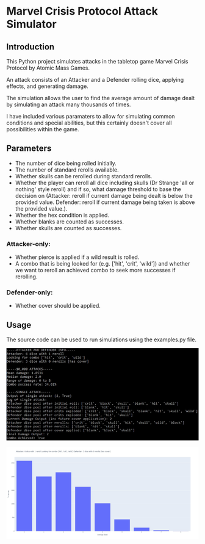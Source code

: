 # Marvel Crisis Protocol Attack Simulator

## Introduction

This Python project simulates attacks in the tabletop game Marvel Crisis Protocol by Atomic Mass Games.

An attack consists of an Attacker and a Defender rolling dice, applying effects, and generating damage.

The simulation allows the user to find the average amount of damage dealt by simulating an attack many thousands of times.

I have included various paramaters to allow for simulating common conditions and special abilities, but this certainly doesn't cover all possibilities within the game.

## Parameters

- The number of dice being rolled initially.
- The number of standard rerolls available.
- Whether skulls can be rerolled during standard rerolls.
- Whether the player can reroll all dice including skulls (Dr Strange 'all or nothing' style reroll) and if so, what damage threshold to base the decision on (Attacker: reroll if current damage being dealt is below the provided value. Defender: reroll if current damage being taken is above the provided value.).
- Whether the hex condition is applied.
- Whether blanks are counted as successes.
- Whether skulls are counted as successes.

### Attacker-only:

- Whether pierce is applied if a wild result is rolled.
- A combo that is being looked for (e.g. ['hit', 'crit', 'wild']) and whether we want to reroll an achieved combo to seek more successes if rerolling. 

### Defender-only:

- Whether cover should be applied.

## Usage

The source code can be used to run simulations using the examples.py file.

![Command line screenshot](/screenshots/cmd.jpg)

![Plotly plot screenshot](/screenshots/plot.jpg)